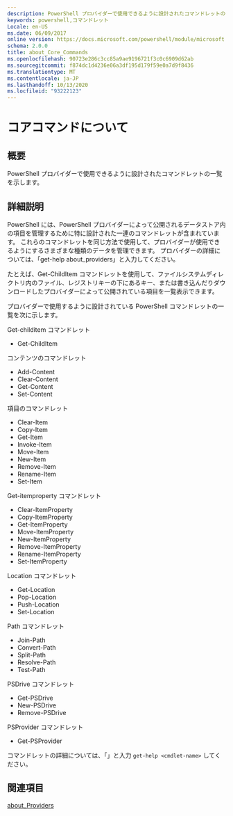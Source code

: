 ```yaml
---
description: PowerShell プロバイダーで使用できるように設計されたコマンドレットの一覧を示します。
keywords: powershell,コマンドレット
Locale: en-US
ms.date: 06/09/2017
online version: https://docs.microsoft.com/powershell/module/microsoft.powershell.core/about/about_core_commands?view=powershell-7.1&WT.mc_id=ps-gethelp
schema: 2.0.0
title: about_Core_Commands
ms.openlocfilehash: 90723e286c3cc85a9ae9196721f3c0c6909d62ab
ms.sourcegitcommit: f874dc1d4236e06a3df195d179f59e0a7d9f8436
ms.translationtype: MT
ms.contentlocale: ja-JP
ms.lasthandoff: 10/13/2020
ms.locfileid: "93222123"
---
```

# <a name="about-core-commands"></a>コアコマンドについて

## <a name="short-description"></a>概要
PowerShell プロバイダーで使用できるように設計されたコマンドレットの一覧を示します。

## <a name="long-description"></a>詳細説明

PowerShell には、PowerShell プロバイダーによって公開されるデータストア内の項目を管理するために特に設計された一連のコマンドレットが含まれています。
これらのコマンドレットを同じ方法で使用して、プロバイダーが使用できるようにするさまざまな種類のデータを管理できます。 プロバイダーの詳細については、「get-help about_providers」と入力してください。

たとえば、Get-ChildItem コマンドレットを使用して、ファイルシステムディレクトリ内のファイル、レジストリキーの下にあるキー、または書き込んだりダウンロードしたプロバイダーによって公開されている項目を一覧表示できます。

プロバイダーで使用するように設計されている PowerShell コマンドレットの一覧を次に示します。

Get-childitem コマンドレット

- Get-ChildItem

コンテンツのコマンドレット

- Add-Content
- Clear-Content
- Get-Content
- Set-Content

項目のコマンドレット

- Clear-Item
- Copy-Item
- Get-Item
- Invoke-Item
- Move-Item
- New-Item
- Remove-Item
- Rename-Item
- Set-Item

Get-itemproperty コマンドレット

- Clear-ItemProperty
- Copy-ItemProperty
- Get-ItemProperty
- Move-ItemProperty
- New-ItemProperty
- Remove-ItemProperty
- Rename-ItemProperty
- Set-ItemProperty

Location コマンドレット

- Get-Location
- Pop-Location
- Push-Location
- Set-Location

Path コマンドレット

- Join-Path
- Convert-Path
- Split-Path
- Resolve-Path
- Test-Path

PSDrive コマンドレット

- Get-PSDrive
- New-PSDrive
- Remove-PSDrive

PSProvider コマンドレット

- Get-PSProvider

コマンドレットの詳細については、「」と入力 `get-help <cmdlet-name>` してください。

## <a name="see-also"></a>関連項目

[about_Providers](about_Providers.md)

